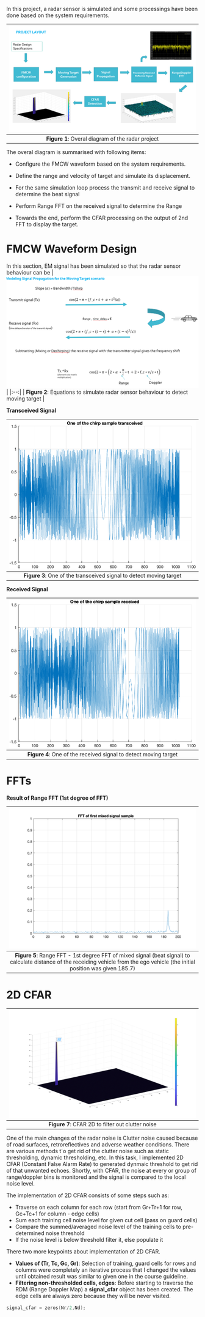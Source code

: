 In this project, a radar sensor is simulated and some processings have been done based on the system requirements. 

| ![overal_diagram](images/overall_project.png) |
|:--:|
| **Figure 1**:  Overal diagram of the radar project|

The overal diagram is summarised with following items:

- Configure the FMCW waveform based on the system requirements.
    
- Define the range and velocity of target and simulate its displacement.
    
- For the same simulation loop process the transmit and receive signal to determine the beat signal
    
- Perform Range FFT on the received signal to determine the Range

- Towards the end, perform the CFAR processing on the output of 2nd FFT to display the target.

# FMCW Waveform Design

In this section, EM signal has been simulated so that the radar sensor behaviour can be 
| ![trans_image](images/wave_generation.png) |
|:--:| 
| **Figure 2**: Equations to simulate radar sensor behaviour to detect moving target |

**Transceived Signal**

| ![trans_image](images/transceived_signal.png) |
|:--:| 
| **Figure 3**: One of the transceived signal to detect moving target |

**Received Signal**

| ![receive_image](images/received_signal.png) |
|:--:|
| **Figure 4**: One of the received signal to detect moving target |

# FFTs

**Result of Range FFT (1st degree of FFT)**

| ![fft_1d](images/range_fft_1d.png) |
|:--:|
| **Figure 5**: Range FFT - 1st degree FFT of mixed signal (beat signal) to calculate distance of the receiding vehicle from the ego vehicle (the initial position was given 185.7) |

# 2D CFAR

| ![cfar_2d](images/cfar_2d.png) |
|:--:|
| **Figure 7**: CFAR 2D to filter out clutter noise |

One of the main changes of the radar noise is Clutter noise caused because of road surfaces, retroreflectives and adverse weather conditions. There are various methods t´o get rid of the clutter noise such as static thresholding, dynamic thresholding, etc. In this task, I implemented 2D CFAR (Constant False Alarm Rate) to generated dynmaic threshold to get rid of that unwanted echoes. Shortly, with CFAR, the noise at every or group of range/doppler bins is monitored and the signal is compared to the local noise level. 

The implementation of 2D CFAR consists of some steps such as:

- Traverse on each column for each row (start from Gr+Tr+1 for row, Gc+Tc+1 for column - edge cells)
- Sum each training cell noise level for given cut cell (pass on guard cells)
- Compare the summed/averaged noise level of the training cells to pre-determined noise threshold
- If the noise level is below threshold filter it, else populate it

There two more keypoints about implementation of 2D CFAR. 
- **Values of (Tr, Tc, Gc, Gr)**: Selection of training, guard cells for rows and columns were completely an iterative process that I changed the values until obtained result was similar to given one in the course guideline.
- **Filtering non-thresholded cells, edges**: Before starting to traverse the RDM (Range Doppler Map) a **signal_cfar** object has been created. The edge cells are always zero because they will be never visited. 
```cpp
signal_cfar = zeros(Nr/2,Nd);
```

